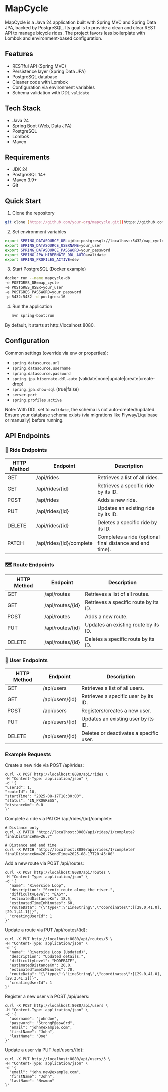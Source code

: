 # MapCycle

MapCycle is a Java 24 application built with Spring MVC and Spring Data JPA, backed by PostgreSQL. Its goal is to provide a clean and clear REST API to manage bicycle rides. The project favors less boilerplate with Lombok and environment-based configuration.

## Features
- RESTful API (Spring MVC)
- Persistence layer (Spring Data JPA)
- PostgreSQL database
- Cleaner code with Lombok
- Configuration via environment variables
- Schema validation with DDL `validate`

## Tech Stack
- Java 24
- Spring Boot (Web, Data JPA)
- PostgreSQL
- Lombok
- Maven

## Requirements
- JDK 24
- PostgreSQL 14+ 
- Maven 3.9+
- Git

## Quick Start

1) Clone the repository 
```bash
git clone [https://github.com/your-org/mapcycle.git](https://github.com/your-org/mapcycle.git) cd mapcycle
```

2) Set environment variables
```bash
export SPRING_DATASOURCE_URL=jdbc:postgresql://localhost:5432/map_cycle 
export SPRING_DATASOURCE_USERNAME=your_user 
export SPRING_DATASOURCE_PASSWORD=your_password 
export SPRING_JPA_HIBERNATE_DDL_AUTO=validate 
export SPRING_PROFILES_ACTIVE=dev
```

3) Start PostgreSQL (Docker example)
```bash
docker run --name mapcycle-db
-e POSTGRES_DB=map_cycle
-e POSTGRES_USER=your_user
-e POSTGRES_PASSWORD=your_password
-p 5432:5432 -d postgres:16

```

4) Run the application
```bash
   mvn spring-boot:run
```

By default, it starts at http://localhost:8080.

## Configuration

Common settings (override via env or properties):
- `spring.datasource.url`
- `spring.datasource.username`
- `spring.datasource.password`
- `spring.jpa.hibernate.ddl-auto` (validate|none|update|create|create-drop)
- `spring.jpa.show-sql` (true|false)
- `server.port`
- `spring.profiles.active`

Note: With DDL set to `validate`, the schema is not auto-created/updated. Ensure your database schema exists (via migrations like Flyway/Liquibase or manually) before running.

## API Endpoints

### 🚴 Ride Endpoints

| HTTP Method | Endpoint | Description |
| --- | --- | --- |
| GET | /api/rides | Retrieves a list of all rides. |
| GET | /api/rides/{id} | Retrieves a specific ride by its ID. |
| POST | /api/rides | Adds a new ride. |
| PUT | /api/rides/{id} | Updates an existing ride by its ID. |
| DELETE | /api/rides/{id} | Deletes a specific ride by its ID. |
| PATCH | /api/rides/{id}/complete | Completes a ride (optional final distance and end time). |
### 🗺️ Route Endpoints

| HTTP Method | Endpoint | Description |
| --- | --- | --- |
| GET | /api/routes | Retrieves a list of all routes. |
| GET | /api/routes/{id} | Retrieves a specific route by its ID. |
| POST | /api/routes | Adds a new route. |
| PUT | /api/routes/{id} | Updates an existing route by its ID. |
| DELETE | /api/routes/{id} | Deletes a specific route by its ID. |
### 👤 User Endpoints

| HTTP Method | Endpoint | Description |
| --- | --- | --- |
| GET | /api/users | Retrieves a list of all users. |
| GET | /api/users/{id} | Retrieves a specific user by its ID. |
| POST | /api/users | Registers/creates a new user. |
| PUT | /api/users/{id} | Updates an existing user by its ID. |
| DELETE | /api/users/{id} | Deletes or deactivates a specific user. |

### Example Requests

Create a new ride via POST /api/rides:
```shell
curl -X POST http://localhost:8080/api/rides \
-H "Content-Type: application/json" \
-d '{
"userId": 1,
"routeId": 10,
"startTime": "2025-08-17T18:30:00",
"status": "IN_PROGRESS",
"distanceKm": 0.0
}'
```

Complete a ride via PATCH /api/rides/{id}/complete:
```shell
# Distance only
curl -X PATCH "http://localhost:8080/api/rides/1/complete?finalDistanceKm=26.7"

# Distance and end time
curl -X PATCH "http://localhost:8080/api/rides/1/complete?finalDistanceKm=26.7&endTime=2025-08-17T20:45:00"
```

Add a new route via POST /api/routes:
```shell
curl -X POST http://localhost:8080/api/routes \
-H "Content-Type: application/json" \
-d '{
  "name": "Riverside Loop",
  "description": "Scenic route along the river.",
  "difficultyLevel": "EASY",
  "estimatedDistanceKm": 18.5,
  "estimatedTimeInMinutes": 60,
  "routeData": "{\"type\":\"LineString\",\"coordinates\":[[29.0,41.0],[29.1,41.1]]}",
  "creatingUserId": 1
}'
```

Update a route via PUT /api/routes/{id}:

```shell
curl -X PUT http://localhost:8080/api/routes/5 \
-H "Content-Type: application/json" \
-d '{
  "name": "Riverside Loop (Updated)",
  "description": "Updated details.",
  "difficultyLevel": "MODERATE",
  "estimatedDistanceKm": 20.0,
  "estimatedTimeInMinutes": 70,
  "routeData": "{\"type\":\"LineString\",\"coordinates\":[[29.0,41.0],[29.2,41.2]]}",
  "creatingUserId": 1
}'
```

Register a new user via POST /api/users:
```shell
curl -X POST http://localhost:8080/api/users \
-H "Content-Type: application/json" \
-d '{
  "username": "johndoe",
  "password": "StrongP@ssw0rd",
  "email": "john@example.com",
  "firstName": "John",
  "lastName": "Doe"
}'
```

Update a user via PUT /api/users/{id}:
```shell
curl -X PUT http://localhost:8080/api/users/3 \
-H "Content-Type: application/json" \
-d '{
  "email": "john.new@example.com",
  "firstName": "John",
  "lastName": "Newman"
}'
```